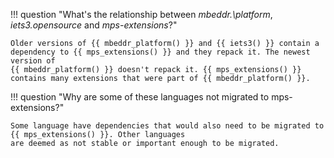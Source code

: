 !!! question "What's the relationship between *mbeddr.\platform*, *iets3.opensource* and *mps-extensions*?"

    Older versions of {{ mbeddr_platform() }} and {{ iets3() }} contain a dependency to {{ mps_extensions() }} and they repack it. The newest version of
    {{ mbeddr_platform() }} doesn't repack it. {{ mps_extensions() }} contains many extensions that were part of {{ mbeddr_platform() }}.

!!! question "Why are some of these languages not migrated to mps-extensions?"

    Some language have dependencies that would also need to be migrated to {{ mps_extensions() }}. Other languages
    are deemed as not stable or important enough to be migrated.
